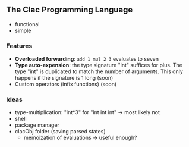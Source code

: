 
## The Clac Programming Language
- functional
- simple

### Features
- **Overloaded forwarding**: `add 1 mul 2 3` evaluates to seven
- **Type auto-expension**: the type signature "int" suffices for plus. The type "int" is duplicated to match the number of arguments. This only happens if the signature is 1 long (soon)
- Custom operators (infix functions) (soon)

### Ideas
- type-multiplication: "int*3" for "int int int" -> most likely not
- shell
- package manager
- clacObj folder (saving parsed states)
    - memoization of evaluations -> useful enough?
